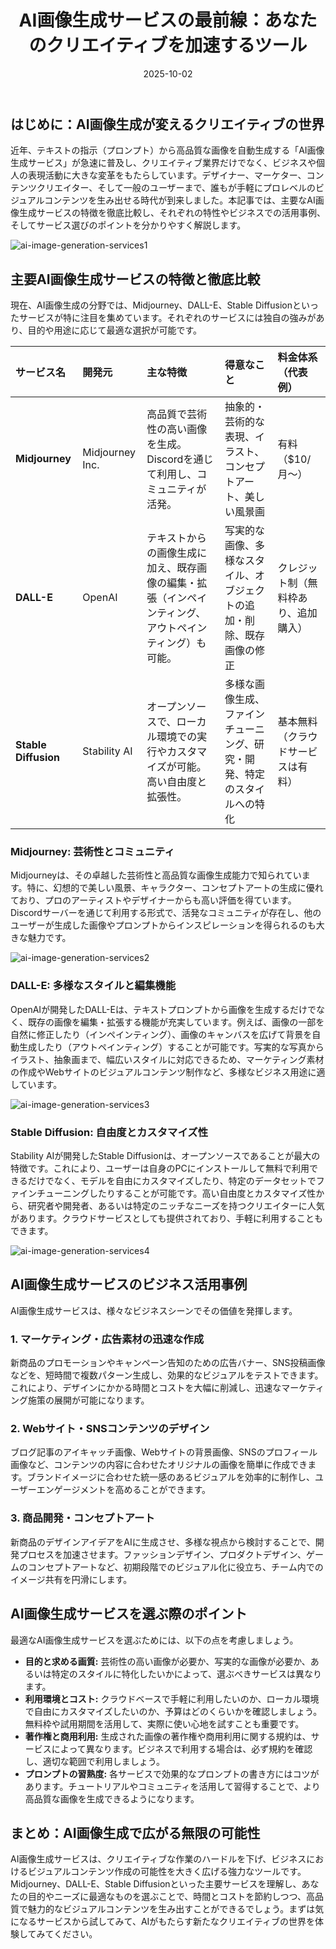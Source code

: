 ﻿---
title: AI画像生成サービスの最前線：あなたのクリエイティブを加速するツール
date: 2025-10-02
tags: [AI, 画像生成, Midjourney, DALL-E, Stable Diffusion, クリエイティブ]
category: ai
image: /a-blog/ai/ai-image-generation-services.png
description: "主要な画像生成AIサービス（Midjourney, DALL-E, Stable Diffusion等）の特徴比較と活用例を紹介します。"
---

## はじめに：AI画像生成が変えるクリエイティブの世界

近年、テキストの指示（プロンプト）から高品質な画像を自動生成する「AI画像生成サービス」が急速に普及し、クリエイティブ業界だけでなく、ビジネスや個人の表現活動に大きな変革をもたらしています。デザイナー、マーケター、コンテンツクリエイター、そして一般のユーザーまで、誰もが手軽にプロレベルのビジュアルコンテンツを生み出せる時代が到来しました。本記事では、主要なAI画像生成サービスの特徴を徹底比較し、それぞれの特性やビジネスでの活用事例、そしてサービス選びのポイントを分かりやすく解説します。

![ai-image-generation-services1](/ai/ai-image-generation-services1.png)

## 主要AI画像生成サービスの特徴と徹底比較

現在、AI画像生成の分野では、Midjourney、DALL-E、Stable Diffusionといったサービスが特に注目を集めています。それぞれのサービスには独自の強みがあり、目的や用途に応じて最適な選択が可能です。

| サービス名           | 開発元          | 主な特徴                                                                                               | 得意なこと                                                               | 料金体系（代表例）                   |
| :------------------- | :-------------- | :----------------------------------------------------------------------------------------------------- | :----------------------------------------------------------------------- | :----------------------------------- |
| **Midjourney**       | Midjourney Inc. | 高品質で芸術性の高い画像を生成。Discordを通じて利用し、コミュニティが活発。                            | 抽象的・芸術的な表現、イラスト、コンセプトアート、美しい風景画           | 有料（$10/月〜）                     |
| **DALL-E**           | OpenAI          | テキストからの画像生成に加え、既存画像の編集・拡張（インペインティング、アウトペインティング）も可能。 | 写実的な画像、多様なスタイル、オブジェクトの追加・削除、既存画像の修正   | クレジット制（無料枠あり、追加購入） |
| **Stable Diffusion** | Stability AI    | オープンソースで、ローカル環境での実行やカスタマイズが可能。高い自由度と拡張性。                       | 多様な画像生成、ファインチューニング、研究・開発、特定のスタイルへの特化 | 基本無料（クラウドサービスは有料）   |

### Midjourney: 芸術性とコミュニティ

Midjourneyは、その卓越した芸術性と高品質な画像生成能力で知られています。特に、幻想的で美しい風景、キャラクター、コンセプトアートの生成に優れており、プロのアーティストやデザイナーからも高い評価を得ています。Discordサーバーを通じて利用する形式で、活発なコミュニティが存在し、他のユーザーが生成した画像やプロンプトからインスピレーションを得られるのも大きな魅力です。

![ai-image-generation-services2](/ai/ai-image-generation-services2.png)

### DALL-E: 多様なスタイルと編集機能

OpenAIが開発したDALL-Eは、テキストプロンプトから画像を生成するだけでなく、既存の画像を編集・拡張する機能が充実しています。例えば、画像の一部を自然に修正したり（インペインティング）、画像のキャンバスを広げて背景を自動生成したり（アウトペインティング）することが可能です。写実的な写真からイラスト、抽象画まで、幅広いスタイルに対応できるため、マーケティング素材の作成やWebサイトのビジュアルコンテンツ制作など、多様なビジネス用途に適しています。

![ai-image-generation-services3](/ai/ai-image-generation-services3.png)

### Stable Diffusion: 自由度とカスタマイズ性

Stability AIが開発したStable Diffusionは、オープンソースであることが最大の特徴です。これにより、ユーザーは自身のPCにインストールして無料で利用できるだけでなく、モデルを自由にカスタマイズしたり、特定のデータセットでファインチューニングしたりすることが可能です。高い自由度とカスタマイズ性から、研究者や開発者、あるいは特定のニッチなニーズを持つクリエイターに人気があります。クラウドサービスとしても提供されており、手軽に利用することもできます。

![ai-image-generation-services4](/ai/ai-image-generation-services4.png)

## AI画像生成サービスのビジネス活用事例

AI画像生成サービスは、様々なビジネスシーンでその価値を発揮します。

### 1. マーケティング・広告素材の迅速な作成

新商品のプロモーションやキャンペーン告知のための広告バナー、SNS投稿画像などを、短時間で複数パターン生成し、効果的なビジュアルをテストできます。これにより、デザインにかかる時間とコストを大幅に削減し、迅速なマーケティング施策の展開が可能になります。

### 2. Webサイト・SNSコンテンツのデザイン

ブログ記事のアイキャッチ画像、Webサイトの背景画像、SNSのプロフィール画像など、コンテンツの内容に合わせたオリジナルの画像を簡単に作成できます。ブランドイメージに合わせた統一感のあるビジュアルを効率的に制作し、ユーザーエンゲージメントを高めることができます。

### 3. 商品開発・コンセプトアート

新商品のデザインアイデアをAIに生成させ、多様な視点から検討することで、開発プロセスを加速させます。ファッションデザイン、プロダクトデザイン、ゲームのコンセプトアートなど、初期段階でのビジュアル化に役立ち、チーム内でのイメージ共有を円滑にします。

## AI画像生成サービスを選ぶ際のポイント

最適なAI画像生成サービスを選ぶためには、以下の点を考慮しましょう。

* **目的と求める画質:** 芸術性の高い画像が必要か、写実的な画像が必要か、あるいは特定のスタイルに特化したいかによって、選ぶべきサービスは異なります。
* **利用環境とコスト:** クラウドベースで手軽に利用したいのか、ローカル環境で自由にカスタマイズしたいのか、予算はどのくらいかを確認しましょう。無料枠や試用期間を活用して、実際に使い心地を試すことも重要です。
* **著作権と商用利用:** 生成された画像の著作権や商用利用に関する規約は、サービスによって異なります。ビジネスで利用する場合は、必ず規約を確認し、適切な範囲で利用しましょう。
* **プロンプトの習熟度:** 各サービスで効果的なプロンプトの書き方にはコツがあります。チュートリアルやコミュニティを活用して習得することで、より高品質な画像を生成できるようになります。

## まとめ：AI画像生成で広がる無限の可能性

AI画像生成サービスは、クリエイティブな作業のハードルを下げ、ビジネスにおけるビジュアルコンテンツ作成の可能性を大きく広げる強力なツールです。Midjourney、DALL-E、Stable Diffusionといった主要サービスを理解し、あなたの目的やニーズに最適なものを選ぶことで、時間とコストを節約しつつ、高品質で魅力的なビジュアルコンテンツを生み出すことができるでしょう。まずは気になるサービスから試してみて、AIがもたらす新たなクリエイティブの世界を体験してみてください。
